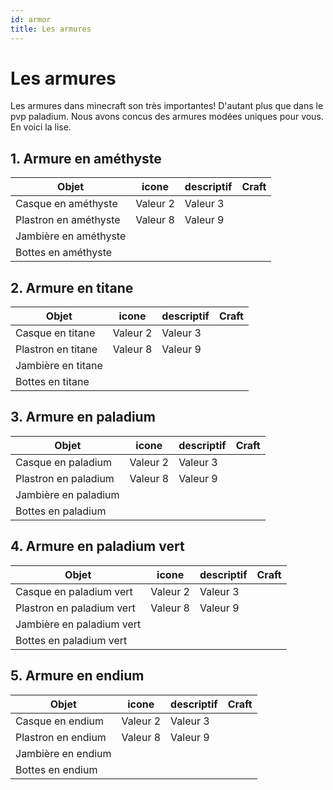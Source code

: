 ```yaml
---
id: armor
title: Les armures
---
```

# Les armures

Les armures dans minecraft son très importantes! D'autant plus que dans le pvp paladium. Nous avons concus des armures modées uniques pour vous. En voici la lise.

## 1. Armure en améthyste
| Objet                 | icone   | descriptif | Craft |
|-----------------------|---------|------------|-------|
| Casque en améthyste   | Valeur 2 | Valeur 3   |       |
| Plastron en améthyste | Valeur 8 | Valeur 9   |       |
| Jambière en améthyste |          |            |       |
| Bottes en améthyste |  | |


## 2. Armure en titane
| Objet              | icone   | descriptif | Craft |
|--------------------|---------|------------|-------|
| Casque en titane | Valeur 2 | Valeur 3   |       |
| Plastron en titane | Valeur 8 | Valeur 9   |       |
| Jambière en titane |          |            |       |
| Bottes en titane |  | |

## 3. Armure en paladium
| Objet              | icone   | descriptif | Craft |
|--------------------|---------|------------|-------|
| Casque en paladium | Valeur 2 | Valeur 3   |       |
| Plastron en paladium | Valeur 8 | Valeur 9   |       |
| Jambière en paladium |          |            |       |
| Bottes en paladium   |  | |

## 4. Armure en paladium vert
| Objet                     | icone   | descriptif | Craft |
|---------------------------|---------|------------|-------|
| Casque en paladium vert   | Valeur 2 | Valeur 3   |       |
| Plastron en paladium vert | Valeur 8 | Valeur 9   |       |
| Jambière en paladium vert |          |            |       |
| Bottes en paladium vert       |  | |

## 5. Armure en endium
| Objet              | icone   | descriptif | Craft |
|--------------------|---------|------------|-------|
| Casque en endium   | Valeur 2 | Valeur 3   |       |
| Plastron en endium | Valeur 8 | Valeur 9   |       |
| Jambière en endium |          |            |       |
| Bottes en endium   |  | |





